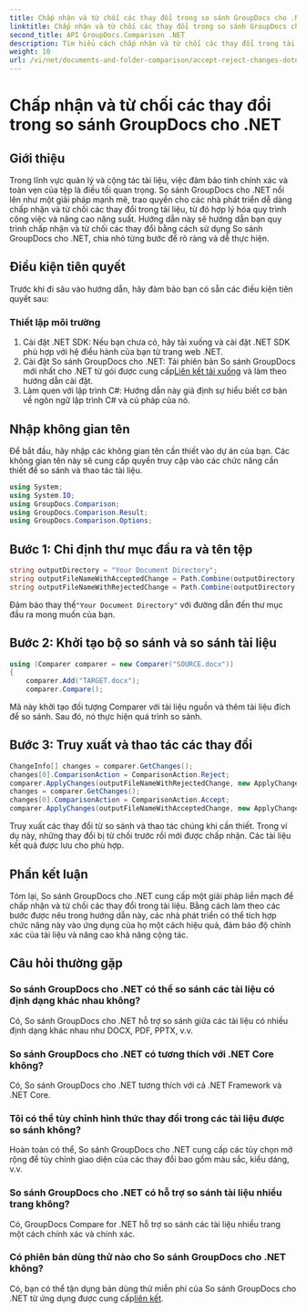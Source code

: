 ```yaml
---
title: Chấp nhận và từ chối các thay đổi trong so sánh GroupDocs cho .NET
linktitle: Chấp nhận và từ chối các thay đổi trong so sánh GroupDocs cho .NET
second_title: API GroupDocs.Comparison .NET
description: Tìm hiểu cách chấp nhận và từ chối các thay đổi trong tài liệu bằng cách sử dụng So sánh GroupDocs cho .NET. Hợp lý hóa quy trình làm việc tài liệu của bạn một cách dễ dàng.
weight: 10
url: /vi/net/documents-and-folder-comparison/accept-reject-changes-dotnet/
---
```


# Chấp nhận và từ chối các thay đổi trong so sánh GroupDocs cho .NET

## Giới thiệu
Trong lĩnh vực quản lý và cộng tác tài liệu, việc đảm bảo tính chính xác và toàn vẹn của tệp là điều tối quan trọng. So sánh GroupDocs cho .NET nổi lên như một giải pháp mạnh mẽ, trao quyền cho các nhà phát triển dễ dàng chấp nhận và từ chối các thay đổi trong tài liệu, từ đó hợp lý hóa quy trình công việc và nâng cao năng suất. Hướng dẫn này sẽ hướng dẫn bạn quy trình chấp nhận và từ chối các thay đổi bằng cách sử dụng So sánh GroupDocs cho .NET, chia nhỏ từng bước để rõ ràng và dễ thực hiện.
## Điều kiện tiên quyết
Trước khi đi sâu vào hướng dẫn, hãy đảm bảo bạn có sẵn các điều kiện tiên quyết sau:
### Thiết lập môi trường
1. Cài đặt .NET SDK: Nếu bạn chưa có, hãy tải xuống và cài đặt .NET SDK phù hợp với hệ điều hành của bạn từ trang web .NET.
2.  Cài đặt So sánh GroupDocs cho .NET: Tải phiên bản So sánh GroupDocs mới nhất cho .NET từ gói được cung cấp[Liên kết tải xuống](https://releases.groupdocs.com/comparison/net/) và làm theo hướng dẫn cài đặt.
3. Làm quen với lập trình C#: Hướng dẫn này giả định sự hiểu biết cơ bản về ngôn ngữ lập trình C# và cú pháp của nó.

## Nhập không gian tên
Để bắt đầu, hãy nhập các không gian tên cần thiết vào dự án của bạn. Các không gian tên này sẽ cung cấp quyền truy cập vào các chức năng cần thiết để so sánh và thao tác tài liệu.

```csharp
using System;
using System.IO;
using GroupDocs.Comparison;
using GroupDocs.Comparison.Result;
using GroupDocs.Comparison.Options;
```
## Bước 1: Chỉ định thư mục đầu ra và tên tệp
```csharp
string outputDirectory = "Your Document Directory";
string outputFileNameWithAcceptedChange = Path.Combine(outputDirectory, "RESULT_WITH_ACCEPTED_CHANGE.docx");
string outputFileNameWithRejectedChange = Path.Combine(outputDirectory, "RESULT_WITH_REJECTED_CHANGE.docx");
```
 Đảm bảo thay thế`"Your Document Directory"` với đường dẫn đến thư mục đầu ra mong muốn của bạn.
## Bước 2: Khởi tạo bộ so sánh và so sánh tài liệu
```csharp
using (Comparer comparer = new Comparer("SOURCE.docx"))
{
    comparer.Add("TARGET.docx");
    comparer.Compare();
```
Mã này khởi tạo đối tượng Comparer với tài liệu nguồn và thêm tài liệu đích để so sánh. Sau đó, nó thực hiện quá trình so sánh.
## Bước 3: Truy xuất và thao tác các thay đổi
```csharp
ChangeInfo[] changes = comparer.GetChanges();
changes[0].ComparisonAction = ComparisonAction.Reject;
comparer.ApplyChanges(outputFileNameWithRejectedChange, new ApplyChangeOptions { Changes = changes, SaveOriginalState = true });
changes = comparer.GetChanges();
changes[0].ComparisonAction = ComparisonAction.Accept;
comparer.ApplyChanges(outputFileNameWithAcceptedChange, new ApplyChangeOptions { Changes = changes });
```
Truy xuất các thay đổi từ so sánh và thao tác chúng khi cần thiết. Trong ví dụ này, những thay đổi bị từ chối trước rồi mới được chấp nhận. Các tài liệu kết quả được lưu cho phù hợp.

## Phần kết luận
Tóm lại, So sánh GroupDocs cho .NET cung cấp một giải pháp liền mạch để chấp nhận và từ chối các thay đổi trong tài liệu. Bằng cách làm theo các bước được nêu trong hướng dẫn này, các nhà phát triển có thể tích hợp chức năng này vào ứng dụng của họ một cách hiệu quả, đảm bảo độ chính xác của tài liệu và nâng cao khả năng cộng tác.
## Câu hỏi thường gặp
### So sánh GroupDocs cho .NET có thể so sánh các tài liệu có định dạng khác nhau không?
Có, So sánh GroupDocs cho .NET hỗ trợ so sánh giữa các tài liệu có nhiều định dạng khác nhau như DOCX, PDF, PPTX, v.v.
### So sánh GroupDocs cho .NET có tương thích với .NET Core không?
Có, So sánh GroupDocs cho .NET tương thích với cả .NET Framework và .NET Core.
### Tôi có thể tùy chỉnh hình thức thay đổi trong các tài liệu được so sánh không?
Hoàn toàn có thể, So sánh GroupDocs cho .NET cung cấp các tùy chọn mở rộng để tùy chỉnh giao diện của các thay đổi bao gồm màu sắc, kiểu dáng, v.v.
### So sánh GroupDocs cho .NET có hỗ trợ so sánh tài liệu nhiều trang không?
Có, GroupDocs Compare for .NET hỗ trợ so sánh các tài liệu nhiều trang một cách chính xác và chính xác.
### Có phiên bản dùng thử nào cho So sánh GroupDocs cho .NET không?
 Có, bạn có thể tận dụng bản dùng thử miễn phí của So sánh GroupDocs cho .NET từ ứng dụng được cung cấp[liên kết](https://releases.groupdocs.com/).